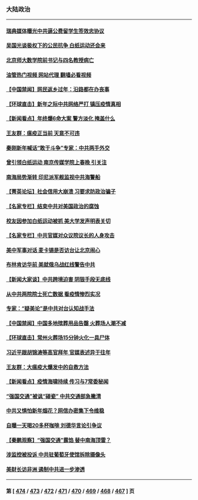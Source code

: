 ### 大陆政治
---
#### [瑞典媒体曝光中共逼公费留学生签效忠协议](../../pages/ncid277/n13912574.md?01220445) 
#### [吴国光谈极权下的公民抗争 白纸运动还会来](../../pages/ncid277/n13912371.md?01220445) 
#### [北京师大数学院前书记与四名教授病亡](../../pages/ncid277/n13912466.md?01220445) 
#### [油管热门视频 网站代理 翻墙必看视频](http://138.2.39.72:81/youtube.html?epic-marker?01220445)
#### [【中国禁闻】网民返乡过年：沿路都在办丧事](../../pages/ncid277/n13912043.md?01220445) 
#### [【环球直击】新年之际中共网络严打 镇压疫情真相](../../pages/ncid277/n13912030.md?01220445) 
#### [【新闻看点】年终爆6命大案 警方淡化 掩盖什么](../../pages/ncid277/n13912076.md?01220445) 
#### [王友群：瘟疫正当前 天意不可违](../../pages/ncid277/n13912162.md?01220445) 
#### [秦刚新年喊话“敢于斗争”专家：中共两手外交](../../pages/ncid277/n13911995.md?01220445) 
#### [曾引领白纸运动 南京传媒学院上春晚 引关注](../../pages/ncid277/n13912113.md?01220445) 
#### [南海局势渐转 印尼派军舰监视中共海警船](../../pages/ncid277/n13912038.md?01220445) 
#### [【菁英论坛】社会信用大崩溃 习要求防政治骗子](../../pages/ncid277/n13912046.md?01220445) 
#### [【名家专栏】结束中共对美国政治的腐蚀](../../pages/ncid277/n13911047.md?01220445) 
#### [校友因参加白纸运动被抓 美大学发声明表关切](../../pages/ncid277/n13912005.md?01220445) 
#### [【名家专栏】中共官媒对众议院议长的人身攻击](../../pages/ncid277/n13911919.md?01220445) 
#### [美中军事对话 麦卡锡是否访台让北京闹心](../../pages/ncid277/n13912004.md?01220445) 
#### [布林肯访华前 美就俄乌战红线警告中共](../../pages/ncid277/n13911991.md?01220445) 
#### [【新闻大家谈】中共跨境迫害 阴狠手段无底线](../../pages/ncid277/n13911932.md?01220445) 
#### [从中共两院院士死亡数据 看疫情惨烈实况](../../pages/ncid277/n13910619.md?01220445) 
#### [专家：“疑美论”是中共对台认知战手法](../../pages/ncid277/n13910776.md?01220445) 
#### [【中国禁闻】中国多地殡葬用品告罄 火葬场人潮不减](../../pages/ncid277/n13911240.md?01220445) 
#### [【环球直击】常州火葬场15分钟火化一具尸体](../../pages/ncid277/n13911227.md?01220445) 
#### [习近平跟胡锦涛等高官拜年 官媒表述异于往年](../../pages/ncid277/n13911407.md?01220445) 
#### [王友群：大瘟疫大爆发中的自救方法](../../pages/ncid277/n13911414.md?01220445) 
#### [【新闻看点】疫情海啸持续 传习与7常委秘闻](../../pages/ncid277/n13911302.md?01220445) 
#### [“强国交通”被讽“碰瓷” 中共交通部急撇清](../../pages/ncid277/n13911375.md?01220445) 
#### [中共又惧怕新年烟花？网信办密集下令维稳](../../pages/ncid277/n13911374.md?01220445) 
#### [自曝一天喝20多杯咖啡 刘德华言论引争议](../../pages/ncid277/n13911319.md?01220445) 
#### [【秦鹏观察】“强国交通”露馅 替中南海顶雷？](../../pages/ncid277/n13911339.md?01220445) 
#### [涉监控被投诉 中共驻葡萄牙使馆拆除摄像头](../../pages/ncid277/n13911198.md?01220445) 
#### [美财长访非洲 遏制中共进一步渗透](../../pages/ncid277/n13911106.md?01220445) 

---
#### 第 [ [474](./474.md?01220445) / [473](./473.md?01220445) / [472](./472.md?01220445) / [471](./471.md?01220445) / [470](./470.md?01220445) / [469](./469.md?01220445) / [468](./468.md?01220445) / [467](./467.md?01220445) ] 页

